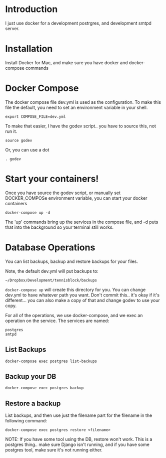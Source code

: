 # Introduction

I just use docker for a development postrgres, and development smtpd server.

# Installation

Install Docker for Mac, and make sure you have docker and docker-compose commands

# Docker Compose
The docker compose file dev.yml is used as the configuration.
To make this file the default, you need to set an environment variable in your shell.

    export COMPOSE_FILE=dev.yml

To make that easier, I have the godev script.. you have to source this, not run it.

    source godev

Or, you can use a dot

    . godev

# Start your containers!

Once you have source the godev script, or manually set DOCKER_COMPOSe environment variable, you can 
start your docker containers

	docker-compose up -d

The 'up' commands bring up the services in the compose file, and -d puts that into the background so your terminal
still works.

# Database Operations

You can list backups, backup and restore backups for your files.

Note, the default dev.yml will put backups to:

	~/Dropbox/Development/tennisblock/backups

`docker-compose up` will create this directory for you. You can change dev.yml to have whatever path you want. Don't commit
this.. it's okay if it's different... you can also make a copy of that and change godev to use your copy.

For all of the operations, we use docker-compose, and we exec an operation on the service. The services are named:
	
	postgres
	smtpd

## List Backups

	docker-compose exec postgres list-backups

## Backup your DB

	docker-compose exec postgres backup


## Restore a backup

List backups, and then use just the filename part for the filename in the following command:

	docker-compose exec postgres restore <filename>

NOTE: If you have some tool using the DB, restore won't work. This is a postgres thing.. make sure Django isn't running,
and if you have some postgres tool, make sure it's not running either.







